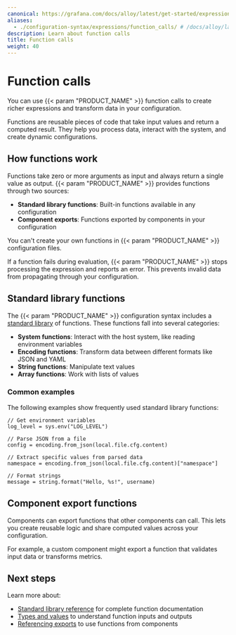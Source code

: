 ```yaml
---
canonical: https://grafana.com/docs/alloy/latest/get-started/expressions/function_calls/
aliases:
  - ./configuration-syntax/expressions/function_calls/ # /docs/alloy/latest/get-started/configuration-syntax/expressions/function_calls/
description: Learn about function calls
title: Function calls
weight: 40
---
```


# Function calls

You can use {{< param "PRODUCT_NAME" >}} function calls to create richer expressions and transform data in your configuration.

Functions are reusable pieces of code that take input values and return a computed result.
They help you process data, interact with the system, and create dynamic configurations.

## How functions work

Functions take zero or more arguments as input and always return a single value as output.
{{< param "PRODUCT_NAME" >}} provides functions through two sources:

- **Standard library functions**: Built-in functions available in any configuration
- **Component exports**: Functions exported by components in your configuration

You can't create your own functions in {{< param "PRODUCT_NAME" >}} configuration files.

If a function fails during evaluation, {{< param "PRODUCT_NAME" >}} stops processing the expression and reports an error.
This prevents invalid data from propagating through your configuration.

## Standard library functions

The {{< param "PRODUCT_NAME" >}} configuration syntax includes a [standard library][] of functions.
These functions fall into several categories:

- **System functions**: Interact with the host system, like reading environment variables
- **Encoding functions**: Transform data between different formats like JSON and YAML
- **String functions**: Manipulate text values
- **Array functions**: Work with lists of values

### Common examples

The following examples show frequently used standard library functions:

```alloy
// Get environment variables
log_level = sys.env("LOG_LEVEL")

// Parse JSON from a file
config = encoding.from_json(local.file.cfg.content)

// Extract specific values from parsed data
namespace = encoding.from_json(local.file.cfg.content)["namespace"]

// Format strings
message = string.format("Hello, %s!", username)
```

## Component export functions

Components can export functions that other components can call.
This lets you create reusable logic and share computed values across your configuration.

For example, a custom component might export a function that validates input data or transforms metrics.

## Next steps

Learn more about:

- [Standard library reference][standard library] for complete function documentation
- [Types and values][] to understand function inputs and outputs
- [Referencing exports][] to use functions from components

[standard library]: ../../../../reference/stdlib/
[Types and values]: ./types_and_values/
[Referencing exports]: ./referencing_exports/
